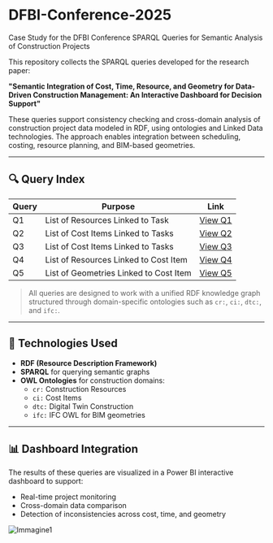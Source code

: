 # DFBI-Conference-2025
Case Study for the DFBI Conference
SPARQL Queries for Semantic Analysis of Construction Projects

This repository collects the SPARQL queries developed for the research paper:

**"Semantic Integration of Cost, Time, Resource, and Geometry for Data-Driven Construction Management: An Interactive Dashboard for Decision Support"**

These queries support consistency checking and cross-domain analysis of construction project data modeled in RDF, using ontologies and Linked Data technologies. The approach enables integration between scheduling, costing, resource planning, and BIM-based geometries.

---

## 🔍 Query Index

| Query | Purpose | Link |
|-------|---------|------|
| Q1 | List of Resources Linked to Task | [View Q1](queries/Q1.sparql) |
| Q2 | List of Cost Items Linked to Tasks | [View Q2](queries/Q2.sparql) |
| Q3 | List of Cost Items Linked to Tasks | [View Q3](queries/Q3.sparql) |
| Q4 | List of Resources Linked to Cost Item | [View Q4](queries/Q4.sparql) |
| Q5 | List of Geometries Linked to Cost Item | [View Q5](queries/Q5.sparql) |

> All queries are designed to work with a unified RDF knowledge graph structured through domain-specific ontologies such as `cr:`, `ci:`, `dtc:`, and `ifc:`.

---

## 🧩 Technologies Used

- **RDF (Resource Description Framework)**
- **SPARQL** for querying semantic graphs
- **OWL Ontologies** for construction domains:
  - `cr:` Construction Resources
  - `ci:` Cost Items
  - `dtc:` Digital Twin Construction
  - `ifc:` IFC OWL for BIM geometries

---

## 📊 Dashboard Integration

The results of these queries are visualized in a Power BI interactive dashboard to support:
- Real-time project monitoring
- Cross-domain data comparison
- Detection of inconsistencies across cost, time, and geometry




![Immagine1](https://github.com/user-attachments/assets/c49f1d0f-70d6-4ab3-b968-cd08f2488fcb)


